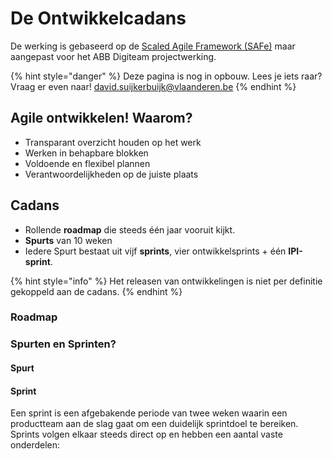 # De Ontwikkelcadans

De werking is gebaseerd op de [Scaled Agile Framework \(SAFe\)](https://www.scaledagileframework.com) maar aangepast voor het ABB Digiteam projectwerking.

{% hint style="danger" %}
Deze pagina is nog in opbouw. Lees je iets raar? Vraag er even naar! [david.suijkerbuijk@vlaanderen.be](mailto:david.suijkerbuijk@vlaanderen.be)
{% endhint %}

## Agile ontwikkelen! Waarom?

* Transparant overzicht houden op het werk
* Werken in behapbare blokken
* Voldoende en flexibel plannen
* Verantwoordelijkheden op de juiste plaats

## Cadans

* Rollende **roadmap** die steeds één jaar vooruit kijkt.
* **Spurts** van 10 weken
* Iedere Spurt bestaat uit vijf **sprints**, vier ontwikkelsprints +  één **IPI-sprint**.

{% hint style="info" %}
Het releasen van ontwikkelingen is niet per definitie gekoppeld aan de cadans.
{% endhint %}

### Roadmap



### Spurten en Sprinten?

#### Spurt

#### Sprint

Een sprint is een afgebakende periode van twee weken waarin een productteam aan de slag gaat om een duidelijk sprintdoel te bereiken. Sprints volgen elkaar steeds direct op en hebben een aantal vaste onderdelen:




